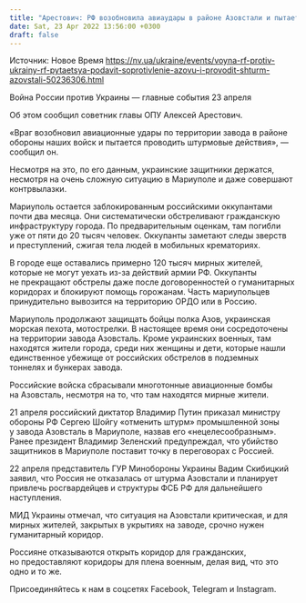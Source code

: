 ```yaml
---
title: "Арестович: РФ возобновила авиаудары в районе Азовстали и пытается проводить штурм"
date: Sat, 23 Apr 2022 13:56:00 +0300
draft: false
---
```

Источник: Новое Время https://nv.ua/ukraine/events/voyna-rf-protiv-ukrainy-rf-pytaetsya-podavit-soprotivlenie-azovu-i-provodit-shturm-azovstali-50236306.html


 Война России против Украины — главные события 23 апреля

Об этом сообщил советник главы ОПУ Алексей Арестович.

«Враг возобновил авиационные удары по территории завода в районе обороны наших войск и пытается проводить штурмовые действия», — сообщил он.

Несмотря на это, по его данным, украинские защитники держатся, несмотря на очень сложную ситуацию в Мариуполе и даже совершают контрвылазки.

 Мариуполь остается заблокированным российскими оккупантами почти два месяца. Они систематически обстреливают гражданскую инфраструктуру города. По предварительным оценкам, там погибли уже от пяти до 20 тысяч человек. Оккупанты заметают следы зверств и преступлений, сжигая тела людей в мобильных крематориях.

В городе еще оставались примерно 120 тысяч мирных жителей, которые не могут уехать из-за действий армии РФ. Оккупанты не прекращают обстрелы даже после договоренностей о гуманитарных коридорах и блокируют помощь горожанам. Часть мариупольцев принудительно вывозится на территорию ОРДО или в Россию.

 Мариуполь продолжают защищать бойцы полка Азов, украинская морская пехота, мотострелки. В настоящее время они сосредоточены на территории завода Азовсталь. Кроме украинских военных, там находятся жители города, среди них женщины и дети, которые нашли единственное убежище от российских обстрелов в подземных тоннелях и бункерах завода.

Российские войска сбрасывали многотонные авиационные бомбы на Азовсталь, несмотря на то, что там находятся мирные жители.

21 апреля российский диктатор Владимир Путин приказал министру обороны РФ Сергею Шойгу «отменить штурм» промышленной зоны у завода Азовсталь в Мариуполе, назвав его «нецелесообразным». Ранее президент Владимир Зеленский предупреждал, что убийство защитников в Мариуполе поставит точку в переговорах с Россией.

22 апреля представитель ГУР Минобороны Украины Вадим Скибицкий заявил, что Россия не отказалась от штурма Азовстали и планирует привлечь росгвардейцев и структуры ФСБ РФ для дальнейшего наступления.

МИД Украины отмечал, что ситуация на Азовстали критическая, и для мирных жителей, закрытых в укрытиях на заводе, срочно нужен гуманитарный коридор.

 Россияне отказываются открыть коридор для гражданских, но предоставляют коридоры для плена военным, делая вид, что это одно и то же.

Присоединяйтесь к нам в соцсетях Facebook, Telegram и Instagram.
